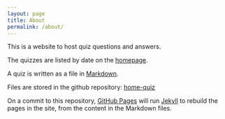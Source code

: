 ```yaml
---
layout: page
title: About
permalink: /about/
---
```


This is a website to host quiz questions and answers.

The quizzes are listed by date on the [homepage](../).

A quiz is written as a file in [Markdown](https://guides.github.com/features/mastering-markdown/).

Files are stored in the github repository: [home-quiz](https://github.com/oldgit/home-quiz)

On a commit to this repository, [GitHub Pages](https://pages.github.com/) will 
run [Jekyll](https://jekyllrb.com/) to rebuild the pages in the site, 
from the content in the Markdown files.
